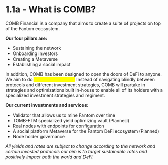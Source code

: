 # 1.1a - What is COMB?

COMB Financial is a company that aims to create a suite of projects on top of the Fantom ecosystem.

**Our four pillars are:**

* Sustaining the network
* Onboarding investors
* Creating a Metaverse
* Establishing a social impact

In addition, COMB has been designed to open the doors of DeFi to anyone. We aim to do <mark style="color:yellow;">**DeFi-as-a-Service.**</mark> Instead of navigating blindly between protocols and different investment strategies, COMB will partake in strategies and optimizations built in-house to enable all of its holders with a specialized investment strategies and regiment.

**Our current investments and services:**

* Validator that allows us to mine Fantom over time
* TOMB-FTM specialized yield optimizing vault (Planned)
* Real nodes with endpoints for configuration
* A social platform Metaverse for the Fantom DeFi ecosystem (Planned)
* Node holder governance

_All yields and rates are subject to change according to the network and certain invested protocols our aim is to target sustainable rates and positively impact both the world and DeFi._

